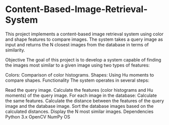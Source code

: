 # Content-Based-Image-Retrieval-System
This project implements a content-based image retrieval system using color and shape features to compare images. The system takes a query image as input and returns the N closest images from the database in terms of similarity.

Objective
The goal of this project is to develop a system capable of finding the images most similar to a given image using two types of features:

Colors: Comparison of color histograms.
Shapes: Using Hu moments to compare shapes.
Functionality
The system operates in several steps:

Read the query image.
Calculate the features (color histograms and Hu moments) of the query image.
For each image in the database:
Calculate the same features.
Calculate the distance between the features of the query image and the database image.
Sort the database images based on the calculated distances.
Display the N most similar images.
Dependencies
Python 3.x
OpenCV
NumPy
OS
